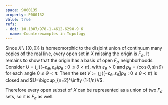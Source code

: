 ```yaml
---
space: S000135
property: P000132
value: true
refs:
- doi: 10.1007/978-1-4612-6290-9_6
  name: Counterexamples in Topology
---
```


Since $X\setminus\{(0,0)\}$ is homeomorphic to the disjoint union of continuum many copies of the real line,
every open set in $X$ missing the origin is $F_\sigma$.
It remains to show that the origin has a basis of open $F_\sigma$ neighborhoods.
Consider $U=\bigcup\{(-\varepsilon_\theta,\varepsilon_\theta)p_\theta: 0\leq \theta< \pi\}$, with $\varepsilon_\theta>0$
and $p_\theta=(\cos\theta,\sin\theta)$ for each angle $0\leq \theta < \pi$. Then the set
$V:=\bigcup\{[-\varepsilon_\theta,\varepsilon_\theta]p_\theta: 0\leq \theta< \pi\}$ is closed
and $U=\bigcup_{n=2}^\infty (1-1/n)V$.

Therefore every open subset of $X$ can be represented as a union of two $F_\sigma$ sets, so it is $F_\sigma$ as well.
